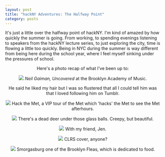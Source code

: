 ```yaml
---
layout: post
title: "hackNY Adventures: The Halfway Point"
category: posts
---
```


It's just a little over the halfway point of hackNY. I'm kind of amazed by how quickly the summer is going. 
From working, to spending evenings listening to speakers from the hackNY lecture series, to just exploring the city,
time is flowing a little too quickly. Being in NYC during the summer is way different from being here during
the school year, where I feel myself sinking under the pressures of school.

<center>Here's a photo recap of what I've been up to:

![](/images/ocean.jpg)
*Neil Gaiman, Uncovered* at the Brooklyn Academy of Music. 

He said he liked my hair but I was so flustered that all I could tell him was that I loved following him on Tumblr. 

![](/images/businesscard.jpg)
Hack the Met, a VIP tour of the Met which 'hacks' the Met to see the Met afterhours.


![](/images/deer.jpg)
There's a dead deer under those glass balls.
Creepy, but beautiful.

![](/images/polaroid.jpg)
With my friend, Jen. 


![](/images/clrs.jpg)
CLRS cover, anyone?

![](/images/smorgasburg.jpg)
Smorgasburg one of the Brooklyn Fleas, which is dedicated to food. 
